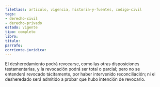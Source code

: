 ```yaml
---
fileClass: articulo, vigencia, historia-y-fuentes, codigo-civil
tags:
- derecho-civil
- derecho-privado
estado: vigente
tipo: completo
libro:
titulo:
parrafo:
corriente-juridica:
---
```

El desheredamiento podrá revocarse, como las otras disposiciones testamentarias, y la revocación podrá ser total o parcial; pero no se entenderá revocado tácitamente, por haber intervenido reconciliación; ni el desheredado será admitido a probar que hubo intención de revocarlo.
